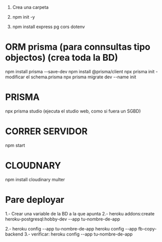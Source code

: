 1. Crea una carpeta

2. npm init -y
3. npm install express pg cors dotenv

# ORM prisma (para connsultas tipo objectos) (crea toda la BD)

npm install prisma --save-dev
npm install @prisma/client
npx prisma init
-modificar el schema.prisma
npx prisma migrate dev --name init

# PRISMA

npx prisma studio (ejecuta el studio web, como si fuera un SGBD)

# CORRER SERVIDOR

npm start

# CLOUDNARY

npm install cloudinary multer

# Pare deployar

1.- Crear una variable de la BD a la que apunta
2.- heroku addons:create heroku-postgresql:hobby-dev --app tu-nombre-de-app

2.- heroku config --app tu-nombre-de-app
heroku config --app fb-copy-backend
3.- verificar: heroku config --app tu-nombre-de-app

